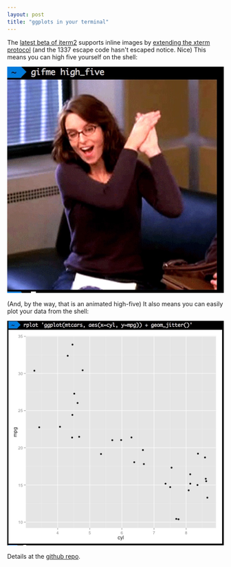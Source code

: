 ```yaml
---
layout: post
title: "ggplots in your terminal"
---
```


The [latest beta of iterm2](http://www.iterm2.com) supports inline
images by [extending the xterm
protocol](http://www.iterm2.com/images.html) (and the 1337 escape code
hasn't escaped notice. Nice) This means you can high five yourself on
the shell:

![high five, liz](/assets/img/shell_high_five.jpg)

(And, by the way, that is an animated high-five)
It also means you can easily plot your data from the shell:

![ggplot](/assets/img/rplot_demo.jpg)

Details at the [github repo](http://github.com/cscheid/rplot).


